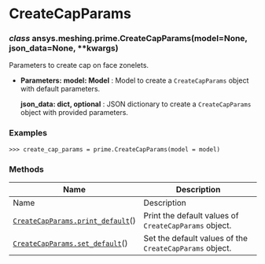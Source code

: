 # CreateCapParams

<a id="ansys.meshing.prime.CreateCapParams"></a>

### *class* ansys.meshing.prime.CreateCapParams(model=None, json_data=None, \*\*kwargs)

Parameters to create cap on face zonelets.

* **Parameters:**
  **model: Model**
  : Model to create a `CreateCapParams` object with default parameters.

  **json_data: dict, optional**
  : JSON dictionary to create a `CreateCapParams` object with provided parameters.

### Examples

```pycon
>>> create_cap_params = prime.CreateCapParams(model = model)
```

<!-- !! processed by numpydoc !! -->

### Methods

| Name | Description |
|-----------------------------------------------------------------------------------------------------------------------------------------------|---------------------------------------------------------|
| Name | Description |
| [`CreateCapParams.print_default`](ansys.meshing.prime.CreateCapParams.print_default.md#ansys.meshing.prime.CreateCapParams.print_default)()   | Print the default values of `CreateCapParams` object.   |
| [`CreateCapParams.set_default`](ansys.meshing.prime.CreateCapParams.set_default.md#ansys.meshing.prime.CreateCapParams.set_default)()         | Set the default values of the `CreateCapParams` object. |
<!-- vale on -->